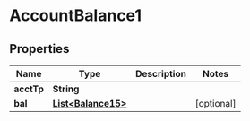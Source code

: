 

# AccountBalance1

## Properties

Name | Type | Description | Notes
------------ | ------------- | ------------- | -------------
**acctTp** | **String** |  | 
**bal** | [**List&lt;Balance15&gt;**](Balance15.md) |  |  [optional]



